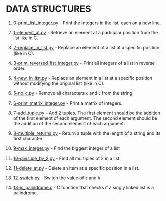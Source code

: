 # DATA STRUCTURES

1. [0-print_list_integer.py](./0-print_list_integer.py) - Print the integers in the list, each on a new line.

2. [1-element_at.py](./1-element_at.py) - Retrieve an element at a particular position from the list like in C.

3. [2-replace_in_list.py](./2-replace_in_list.py) - Replace an element of a list at a specific position (like in C).

4. [3-print_reversed_list_integer.py](./3-print_reversed_list_integer.py) - Print all integers of a list in reverse order.

5. [4-new_in_list.py](./4-new_in_list.py) - Replace an element in a list at a specific position without modifying the original list (like in C).

6. [5-no_c.py](./5-no_c.py) - Remove all characters ``c`` and ``C`` from the string.

7. [6-print_matrix_integer.py](./6-print_matrix_integer.py) - Print a matrix of integers.

8. [7-add_tuple.py](./7-add_tuple.py) - Add 2 tuples. The first element should be the addition of the first element of each argument. The second element should be the addition of the second element of each argument.

9. [8-multiple_returns.py](./8-multiple_returns.py) - Return a tuple with the length of a string and its first character.

10. [9-max_integer.py](./9-max_integer.py) - Find the biggest integer of a list

11. [10-divisible_by_2.py](./10-divisible_by_2.py) - Find all multiples of 2 in a list

12. [11-delete_at.py](11-delete_at.py) - Delete an item at a specific position in a list.

13. [12-switch.py](./12-switch.py) - Switch the value of ``a`` and ``b``

14. [13-is_palindrome.c](13-is_palindrome.c) - C function that checks if a singly linked list is a palindrome.
